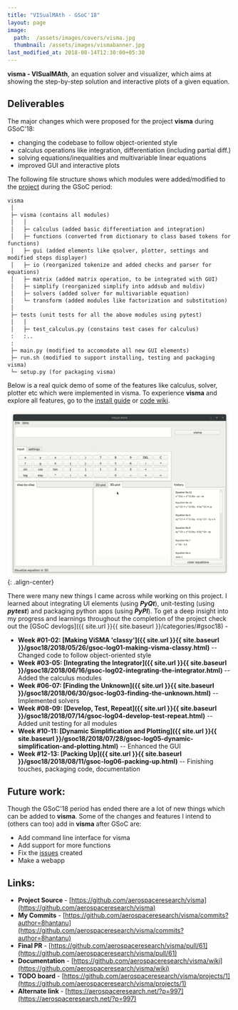 ```yaml
---
title: "VISualMAth - GSoC'18"
layout: page
image:
  path:  /assets/images/covers/visma.jpg
  thumbnail: /assets/images/vismabanner.jpg
last_modified_at: 2018-08-14T12:30:00+05:30
---
```


**visma - VISualMAth**, an equation solver and visualizer, which aims at showing the step-by-step solution and interactive plots of a given equation.


## Deliverables

The major changes which were proposed for the project **visma** during GSoC'18:
- changing the codebase to follow object-oriented style
- calculus operations like integration, differentiation (including partial diff.)
- solving equations/inequalities and multivariable linear equations
- improved GUI and interactive plots

The following file structure shows which modules were added/modified to the [project](https://github.com/aerospaceresearch/visma) during the GSoC period:


```
visma
 │
 ├─ visma (contains all modules)
 │   │
 │   ├─ calculus (added basic differentiation and integration)
 │   ├─ functions (converted from dictionary to class based tokens for functions)
 │   ├─ gui (added elements like qsolver, plotter, settings and modified steps displayer)
 │   ├─ io (reorganized tokenize and added checks and parser for equations)
 │   ├─ matrix (added matrix operation, to be integrated with GUI)
 │   ├─ simplify (reorganized simplify into addsub and muldiv)
 │   ├─ solvers (added solver for multivariable equation)
 │   └─ transform (added modules like factorization and substitution)
 │
 ├─ tests (unit tests for all the above modules using pytest)
 │   │
 │   ├─ test_calculus.py (constains test cases for calculus)
 :   :..
 :
 ├─ main.py (modified to accomodate all new GUI elements)
 ├─ run.sh (modified to support installing, testing and packaging visma)
 └─ setup.py (for packaging visma)
```


Below is a real quick demo of some of the features like calculus, solver, plotter etc which were implemented in visma. To experience **visma** and explore all features, go to the [install guide](https://github.com/aerospaceresearch/visma/blob/master/README.md#installation) or [code wiki](https://github.com/aerospaceresearch/visma/wiki).

![visma-demo](/assets/images/demos/visma/demofinal.gif){: .align-center}


There were many new things I came across while working on this project. I learned about integrating UI elements (using **_PyQt_**), unit-testing (using **_pytest_**) and packaging python apps (using **_PyPI_**). To get a deep insight into my progress and learnings throughout the completion of the project check out the [GSoC devlogs]({{ site.url }}{{ site.baseurl }}/categories/#gsoc18) -

- **Week #01-02:  [Making ViSMA 'classy']({{ site.url }}{{ site.baseurl }}/gsoc18/2018/05/26/gsoc-log01-making-visma-classy.html)** -- Changed code to follow object-oriented style
- **Week #03-05: [Integrating the Integrator]({{ site.url }}{{ site.baseurl }}/gsoc18/2018/06/16/gsoc-log02-integrating-the-integrator.html)** -- Added the calculus modules
- **Week #06-07: [Finding the Unknown]({{ site.url }}{{ site.baseurl }}/gsoc18/2018/06/30/gsoc-log03-finding-the-unknown.html)** -- Implemented solvers
- **Week #08-09: [Develop, Test, Repeat]({{ site.url }}{{ site.baseurl }}/gsoc18/2018/07/14/gsoc-log04-develop-test-repeat.html)** -- Added unit testing for all modules
- **Week #10-11: [Dynamic Simplification and Plotting]({{ site.url }}{{ site.baseurl }}/gsoc18/2018/07/28/gsoc-log05-dynamic-simplification-and-plotting.html)** -- Enhanced the GUI
- **Week #12-13: [Packing Up]({{ site.url }}{{ site.baseurl }}/gsoc18/2018/08/11/gsoc-log06-packing-up.html)** -- Finishing touches, packaging code, documentation


## Future work:

Though the GSoC'18 period has ended there are a lot of new things which can be added to **visma**. Some of the changes and features I intend to (others can too) add in **visma** after GSoC are:

- Add command line interface for visma
- Add support for more functions
- Fix the  [issues](https://github.com/aerospaceresearch/visma/issues) created
- Make a webapp


## Links:

- **Project Source** - [https://github.com/aerospaceresearch/visma](https://github.com/aerospaceresearch/visma)
- **My Commits** - [https://github.com/aerospaceresearch/visma/commits?author=8hantanu](https://github.com/aerospaceresearch/visma/commits?author=8hantanu)
- **Final PR** - [https://github.com/aerospaceresearch/visma/pull/61](https://github.com/aerospaceresearch/visma/pull/61)
- **Documentation** - [https://github.com/aerospaceresearch/visma/wiki](https://github.com/aerospaceresearch/visma/wiki)
- **TODO board** - [https://github.com/aerospaceresearch/visma/projects/1](https://github.com/aerospaceresearch/visma/projects/1)
- **Alternate link** - [https://aerospaceresearch.net/?p=997](https://aerospaceresearch.net/?p=997)
